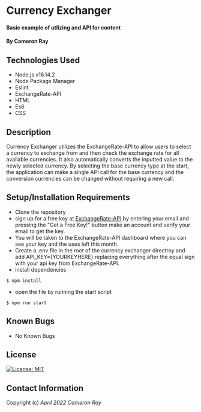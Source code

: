 # Currency Exchanger

#### Basic example of utlizing and API for content

#### By Cameron Ray

## Technologies Used

* Node.js v16.14.2
* Node Package Manager
* Eslint
* ExchangeRate-API
* HTML
* Es6
* CSS

## Description
Currency Exchanger utilizes the ExchangeRate-API to allow users to select a currency to exchange from and then check the exchange rate for all available currencies. It also automatically converts the inputted value to the newly selected currency. By selecting the base currency type at the start, the application can make a single API call for the base currency and the conversion currencies can be changed without requiring a new call.

## Setup/Installation Requirements

* Clone the repository
* sign up for a free key at [ExchangeRate-API](https://www.exchangerate-api.com/) by entering your email and pressing the "Get a Free Key!" button make an account and verify your email to get the key.
* You will be taken to the ExchangeRate-API dashboard where you can see your key and the uses left this month.
* Create a .env file in the root of the currency exchanger directroy and add API_KEY={YOURKEYHERE} replacing everything after the equal sign with your api key from ExchangeRate-API.
* install dependencies
```
$ npm install
```
* open the file by running the start script
```
$ npm run start
```

## Known Bugs

* No Known Bugs

## License
[![License: MIT](https://img.shields.io/badge/License-MIT-yellow.svg)](https://opensource.org/licenses/MIT)

## Contact Information

Copyright (c) _April 2022_ _Cameron Ray_